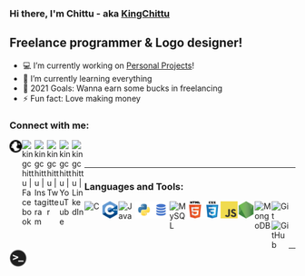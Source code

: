 ### Hi there, I'm Chittu - aka [KingChittu][website] 


## Freelance programmer & Logo designer!

- :computer: I’m currently working on [Personal Projects][gitprojects]!
- :blue_book: I’m currently learning everything
- :dart: 2021 Goals: Wanna earn some bucks in freelancing
- ⚡ Fun fact: Love making money


### Connect with me:

[<img align="left" alt="kingchittu.com" width="22px" src="https://raw.githubusercontent.com/iconic/open-iconic/master/svg/globe.svg" />][website]
[<img align="left" alt="kingchittu | Facebook" width="22px" src="https://cdn.jsdelivr.net/npm/simple-icons@v3/icons/facebook.svg" />][facebook]
[<img align="left" alt="kingchittu | Instagram" width="22px" src="https://cdn.jsdelivr.net/npm/simple-icons@v3/icons/instagram.svg" />][instagram]
[<img align="left" alt="kingchittu | Twitter" width="22px" src="https://cdn.jsdelivr.net/npm/simple-icons@v3/icons/twitter.svg" />][twitter]
[<img align="left" alt="kingchittu | YouTube" width="22px" src="https://cdn.jsdelivr.net/npm/simple-icons@v3/icons/youtube.svg" />][youtube]
[<img align="left" alt="kingchittu | LinkedIn" width="22px" src="https://cdn.jsdelivr.net/npm/simple-icons@v3/icons/linkedin.svg" />][linkedin] <br />
<br />
 
***
  
### Languages and Tools:
<img align="left" alt="C" width="30px" src="https://github.com/kingchittu/kingchittu/blob/main/assets/c.png" />
<img align="left" alt="C++" width="30px" src="https://raw.githubusercontent.com/github/explore/80688e429a7d4ef2fca1e82350fe8e3517d3494d/topics/cpp/cpp.png" />
<img align="left" alt="Java" width="30px" src="https://github.com/kingchittu/kingchittu/blob/main/assets/java.png" />
<img align="left" alt="python" width="30px" src="https://raw.githubusercontent.com/github/explore/80688e429a7d4ef2fca1e82350fe8e3517d3494d/topics/python/python.png" />
<img align="left" alt="SQL" width="30px" src="https://raw.githubusercontent.com/github/explore/80688e429a7d4ef2fca1e82350fe8e3517d3494d/topics/sql/sql.png" />
<img align="left" alt="MySQL" width="30px" src="https://github.com/kingchittu/kingchittu/blob/main/assets/mysql.png" />
<img align="left" alt="HTML5" width="30px" src="https://raw.githubusercontent.com/github/explore/80688e429a7d4ef2fca1e82350fe8e3517d3494d/topics/html/html.png" />
<img align="left" alt="CSS3" width="30px" src="https://raw.githubusercontent.com/github/explore/80688e429a7d4ef2fca1e82350fe8e3517d3494d/topics/css/css.png" />
<img align="left" alt="JavaScript" width="30px" src="https://raw.githubusercontent.com/github/explore/80688e429a7d4ef2fca1e82350fe8e3517d3494d/topics/javascript/javascript.png" />
<img align="left" alt="Node.js" width="30px" src="https://raw.githubusercontent.com/github/explore/80688e429a7d4ef2fca1e82350fe8e3517d3494d/topics/nodejs/nodejs.png" />
<img align="left" alt="MongoDB" width="30px" src="https://github.com/kingchittu/kingchittu/blob/main/assets/mangodb.png" />
<img align="left" alt="Git" width="30px" src="https://github.com/kingchittu/kingchittu/blob/main/assets/git.png" />
<img align="left" alt="GitHub" width="30px" src="https://github.com/kingchittu/kingchittu/blob/main/assets/github.png" />
<img align="left" alt="Terminal" width="30px" src="https://raw.githubusercontent.com/github/explore/80688e429a7d4ef2fca1e82350fe8e3517d3494d/topics/terminal/terminal.png" /> <br />
<br />
<br />
<br />
 
***
[website]: https://about.me/kingchittu
[twitter]: https://twitter.com/kingchittu
[youtube]: https://youtube.com/kingchittu
[instagram]: https://instagram.com/kingchittu
[linkedin]: https://linkedin.com/in/kingchittu
[facebook]:https://facebook.com/kingchittu
[gitprojects]:https://github.com/kingchittu?tab=repositories



